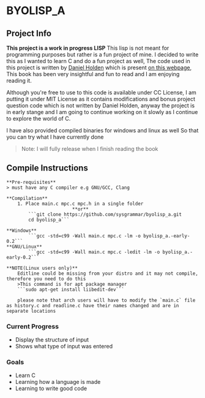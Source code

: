 # BYOLISP_A

## Project Info
**This project is a work in progress LISP**
This lisp is not meant for programming purposes but rather is a fun project of mine. I decided to write this as I wanted to learn C and do a fun project as well,
The code used in this project is written by [Daniel Holden](https://github.com/orangeduck) which is present [on this webpage](https://github.com/orangeduck/BuildYourOwnLisp),
This book has been very insightful and fun to read and I am enjoying reading it.

Although you're free to use to this code is available under CC License, I am putting it under MIT License as it contains modifications and bonus project question code which is not written by Daniel Holden, anyway the project is in early stange and I am going to continue working on it slowly as I continue to explore the world of C.

I have also provided compiled binaries for windows and linux as well So that you can try what I have currently done
> Note: I will fully release when I finish reading the book

## Compile Instructions
    **Pre-requisites**
    > must have any C compiler e.g GNU/GCC, Clang

    **Compilation**
        1. Place main.c mpc.c mpc.h in a single folder
                            **or**
            ```git clone https://github.com/sysgrammar/byolisp_a.git
            cd byolisp_a```
    
    **Windows**
            ```gcc -std=c99 -Wall main.c mpc.c -lm -o byolisp_a.-early-0.2```
    **GNU/Linux**
            ```gcc -std=c99 -Wall main.c mpc.c -ledit -lm -o byolisp_a.-early-0.2```

    **NOTE(Linux users only)**
        Editline could be missing from your distro and it may not compile, therefore you need to do this
        >This command is for apt package manager 
        ```sudo apt-get install liibedit-dev```

        please note that arch users will have to modify the `main.c` file as history.c and readline.c have their names changed and are in separate locations

### Current Progress
- Display the structure of input
- Shows what type of input was entered

### Goals
- Learn C
- Learning how a language is made
- Learning to write good code